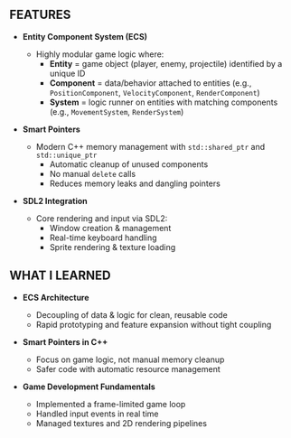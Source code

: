 ## FEATURES

- **Entity Component System (ECS)**
  - Highly modular game logic where:
    - **Entity** = game object (player, enemy, projectile) identified by a unique ID  
    - **Component** = data/behavior attached to entities (e.g., `PositionComponent`, `VelocityComponent`, `RenderComponent`)  
    - **System** = logic runner on entities with matching components (e.g., `MovementSystem`, `RenderSystem`)

- **Smart Pointers**
  - Modern C++ memory management with `std::shared_ptr` and `std::unique_ptr`  
    - Automatic cleanup of unused components  
    - No manual `delete` calls  
    - Reduces memory leaks and dangling pointers

- **SDL2 Integration**
  - Core rendering and input via SDL2:  
    - Window creation & management  
    - Real-time keyboard handling  
    - Sprite rendering & texture loading


## WHAT I LEARNED

- **ECS Architecture**
  - Decoupling of data & logic for clean, reusable code  
  - Rapid prototyping and feature expansion without tight coupling

- **Smart Pointers in C++**
  - Focus on game logic, not manual memory cleanup  
  - Safer code with automatic resource management

- **Game Development Fundamentals**
  - Implemented a frame-limited game loop  
  - Handled input events in real time  
  - Managed textures and 2D rendering pipelines
